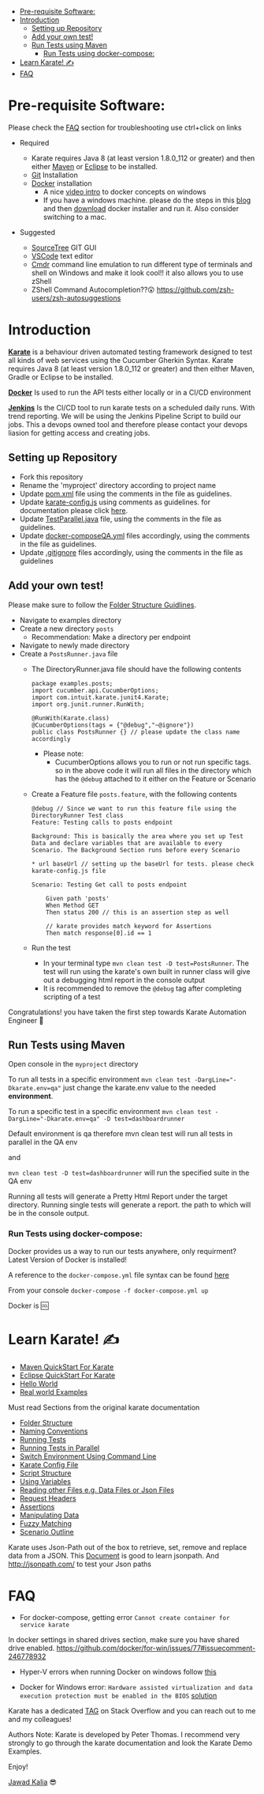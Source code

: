 - [Pre-requisite Software:](#pre-requisite-software)
- [Introduction](#introduction)
    - [Setting up Repository](#setting-up-repository)
    - [Add your own test!](#add-your-own-test)
    - [Run Tests using Maven](#run-tests-using-maven)
        - [Run Tests using docker-compose:](#run-tests-using-docker-compose)
- [Learn Karate! :writing_hand:](#learn-karate-writinghand)
- [FAQ](#faq)

# Pre-requisite Software:
Please check the [FAQ](#faq) section for troubleshooting
use ctrl+click on links

- Required
    - Karate requires Java 8 (at least version 1.8.0_112 or greater) and then either [Maven](https://maven.apache.org/install.html) or [Eclipse](https://www.eclipse.org/downloads/) to be installed. 
    - [Git](https://gitforwindows.org/) Installation 
    - [Docker](https://www.docker.com/get-started) installation
        - A nice [video intro](https://www.youtube.com/watch?v=S7NVloq0EBc) to docker concepts on windows
        - If you have a windows machine. please do the steps in this [blog](https://blogs.technet.microsoft.com/canitpro/2015/09/08/step-by-step-enabling-hyper-v-for-use-on-windows-10/) and then [download](https://store.docker.com/editions/community/docker-ce-desktop-windows) docker installer and run it. Also consider switching to a mac.

- Suggested
    - [SourceTree](https://product-downloads.atlassian.com/software/sourcetree/ga/Sourcetree_3.0_200.zip?_ga=2.13605623.1310353568.1540920405-56241059.1540920405) GIT GUI
    - [VSCode](https://code.visualstudio.com/download) text editor
    - [Cmdr](http://cmder.net/) command line emulation to run different type of terminals and shell on Windows and make it look cool!! it also allows you to use zShell
    - ZShell Command Autocompletion??:astonished:	https://github.com/zsh-users/zsh-autosuggestions
    

# Introduction


[**Karate**](https://github.com/intuit/karate) is a behaviour driven automated testing framework designed to test all kinds of web services using the Cucumber Gherkin Syntax.
Karate requires Java 8 (at least version 1.8.0_112 or greater) and then either Maven, Gradle or Eclipse to be installed.

[**Docker**](https://www.docker.com/) Is used to run the API tests either locally or in a CI/CD environment

[**Jenkins**](https://jenkins.io/) Is the CI/CD tool to run karate tests on a scheduled daily runs. With trend reporting. We will be using the Jenkins Pipeline Script to build our jobs. This a devops owned tool and therefore please contact your devops liasion for getting access and creating jobs.

## Setting up Repository
* Fork this repository
* Rename the 'myproject' directory according to project name
* Update [pom.xml](myproject/pom.xml) file using the comments in the file as guidelines.
* Update [karate-config.js](myproject/src/test/java/karate-config.js) using comments as guidelines. for documentation please click [here](https://github.com/intuit/karate#karate-configjs).
* Update [TestParallel.java](myproject/src/test/java/examples/TestParallel.java) file, using the comments in the file as guidelines.
* Update [docker-composeQA.yml](/docker-compose.yml) files accordingly, using the comments in the file as guidelines.
* Update [.gitignore](/.gitignore) files accordingly, using the comments in the file as guidelines

## Add your own test!
Please make sure to follow the [Folder Structure Guidlines](https://github.com/intuit/karate#folder-structure).

- Navigate to examples directory
- Create a new directory `posts`
    - Recommendation: Make a directory per endpoint
- Navigate to newly made directory
- Create a `PostsRunner.java` file
    - The DirectoryRunner.java file should have the following contents
  
        ```
        package examples.posts;
        import cucumber.api.CucumberOptions;
        import com.intuit.karate.junit4.Karate;
        import org.junit.runner.RunWith;

        @RunWith(Karate.class)
        @CucumberOptions(tags = {"@debug","~@ignore"})
        public class PostsRunner {} // please update the class name accordingly
        ```
        - Please note:
            - CucumberOptions allows you to run or not run specific tags. so in the above code it will run all files in the directory which has the `@debug` attached to it either on the Feature or Scenario
    - Create a Feature file `posts.feature`, with the following contents
  
        ```
        @debug // Since we want to run this feature file using the DirectoryRunner Test class
        Feature: Testing calls to posts endpoint

        Background: This is basically the area where you set up Test Data and declare variables that are available to every Scenario. The Background Section runs before every Scenario

        * url baseUrl // setting up the baseUrl for tests. please check karate-config.js file

        Scenario: Testing Get call to posts endpoint

            Given path 'posts'
            When Method GET
            Then status 200 // this is an assertion step as well

            // karate provides match keyword for Assertions
            Then match response[0].id == 1

        ```
    - Run the test
        - In your terminal type `mvn clean test -D test=PostsRunner`. The test will run using the karate's own built in runner class will give out a debugging html report in the console output
        - It is recommended to remove the `@debug` tag after completing scripting of a test

Congratulations! you have taken the first step towards Karate Automation Engineer :triumph:

## Run Tests using Maven

Open console in the `myproject` directory

To run all tests in a specific environment `mvn clean test -DargLine="-Dkarate.env=qa"` just change the karate.env value to the needed **environment**.

To run a specific test in a specific environment `mvn clean test -DargLine="-Dkarate.env=qa" -D test=dashboardrunner`

Default environment is qa therefore mvn clean test will run all tests in parallel in the QA env

and

`mvn clean test -D test=dashboardrunner` will run the specified suite in the QA env

Running all tests will generate a Pretty Html Report under the target directory.
Running single tests will generate a report. the path to which will be in the console output.

### Run Tests using docker-compose:

Docker provides us a way to run our tests anywhere, only requirment? Latest Version of Docker is installed!

A reference to the `docker-compose.yml` file syntax can be found [here](https://docs.docker.com/compose/compose-file/compose-file-v2/)

From your console `docker-compose -f docker-compose.yml up`

Docker is :cool:

# Learn Karate! :writing_hand:


* [Maven QuickStart For Karate](https://github.com/intuit/karate#quickstart)
* [Eclipse QuickStart For Karate](https://github.com/intuit/karate#eclipse-quickstart)
* [Hello World](https://github.com/intuit/karate#hello-world)
* [Real world Examples](https://github.com/intuit/karate/tree/master/karate-demo)

Must read Sections from the original karate documentation

* [Folder Structure](https://github.com/intuit/karate#folder-structure)
* [Naming Conventions](https://github.com/intuit/karate#naming-conventions)
* [Running Tests](https://github.com/intuit/karate#command-line)
* [Running Tests in Parallel](https://github.com/intuit/karate#parallel-execution)
* [Switch Environment Using Command Line](https://github.com/intuit/karate#switching-the-environment)
* [Karate Config File](https://github.com/intuit/karate#karate-configjs)
* [Script Structure](https://github.com/intuit/karate#script-structure)
* [Using Variables](https://github.com/intuit/karate#def)
* [Reading other Files e.g. Data Files or Json Files](https://github.com/intuit/karate#reading-files)
* [Request Headers](https://github.com/intuit/karate#managing-headers-ssl-timeouts-and-http-proxy)
* [Assertions](https://github.com/intuit/karate#match)
* [Manipulating Data](https://github.com/intuit/karate#set)
* [Fuzzy Matching](https://github.com/intuit/karate#fuzzy-matching)
* [Scenario Outline](https://github.com/intuit/karate#the-cucumber-way)

Karate uses Json-Path out of the box to retrieve, set, remove and replace data from a JSON. This [Document](https://github.com/json-path/JsonPath#path-examples) is good to learn jsonpath. And http://jsonpath.com/ to test your Json paths

# FAQ

* For docker-compose, getting error `Cannot create container for service karate`

In docker settings in shared drives section, make sure you have shared drive enabled. https://github.com/docker/for-win/issues/77#issuecomment-246778932

* Hyper-V errors when running Docker on windows follow [this](https://docs.microsoft.com/en-us/virtualization/hyper-v-on-windows/quick-start/enable-hyper-v)

* Docker for Windows error: `Hardware assisted virtualization and data execution protection must be enabled in the BIOS` [solution](https://stackoverflow.com/questions/39684974/docker-for-windows-error-hardware-assisted-virtualization-and-data-execution-p/39989990)


Karate has a dedicated [TAG](https://stackoverflow.com/questions/tagged/karate) on Stack Overflow and you can reach out to me and my colleagues!

Authors Note:
Karate is developed by Peter Thomas. I recommend very strongly to go through the karate documentation and look the Karate Demo Examples. 


Enjoy!

[Jawad Kalia](https://github.realpage.com/jawad-kalia) :sunglasses:
